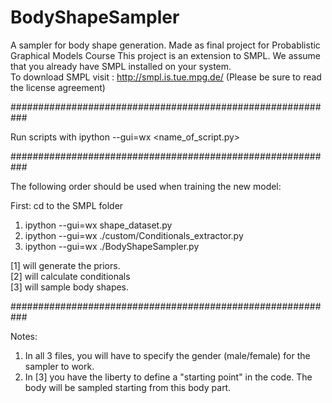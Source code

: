 
# BodyShapeSampler

A sampler for body shape generation. Made as final project for Probablistic Graphical Models Course
This project is an extension to SMPL. We assume that you already have SMPL installed on your system. <br>
To download SMPL visit : http://smpl.is.tue.mpg.de/ (Please be sure to read the license agreement) 


###########################################################

Run scripts with 
ipython --gui=wx <name_of_script.py>

###########################################################

The following order should be used when training the new model:

First: cd to the SMPL folder

1. ipython --gui=wx shape_dataset.py  <br>
2. ipython --gui=wx ./custom/Conditionals_extractor.py <br>
3. ipython --gui=wx ./BodyShapeSampler.py  <br>


[1] will generate the priors. <br>
[2] will calculate conditionals<br>
[3] will sample body shapes. <br>


###########################################################


Notes:

1. In all 3 files, you will have to specify the gender (male/female) for the sampler to work. <br>
2. In [3] you have the liberty to define a "starting point" in the code. The body will be sampled starting from this body part. <br>

